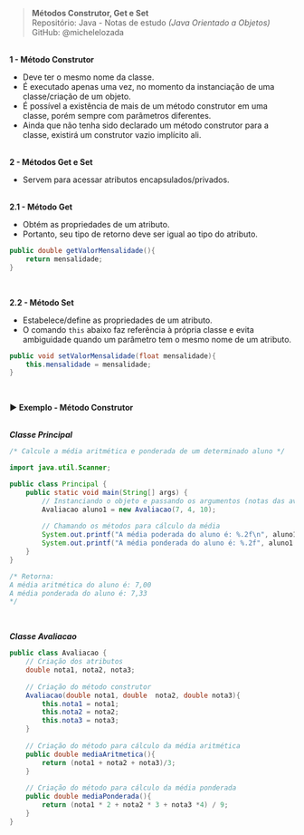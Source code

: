 > **Métodos Construtor, Get e Set**     
> Repositório: Java - Notas de estudo *(Java Orientado a Objetos)*    
> GitHub: @michelelozada
&nbsp;
     
&nbsp;  
**1 - Método Construtor**
 - Deve ter o mesmo nome da classe.  
 - É executado apenas uma vez, no momento da instanciação de uma classe/criação de um objeto.  
 - É possível a existência de mais de um método construtor em uma classe, porém sempre com parâmetros diferentes.  
 - Ainda que não tenha sido declarado um método construtor para a classe, existirá um construtor vazio implícito ali.    
&nbsp;     
         
**2 - Métodos Get e Set**
 - Servem para acessar atributos encapsulados/privados.      
&nbsp;       
         
**2.1 - Método Get**
 - Obtém as propriedades de um atributo.  
 - Portanto, seu tipo de retorno deve ser igual ao tipo do atributo.  

```java
public double getValorMensalidade(){
	return mensalidade; 
}
```
&nbsp;  

**2.2 - Método Set** 
 - Estabelece/define as propriedades de um atributo. 
 - O comando `this` abaixo faz referência à própria classe e evita ambiguidade quando um parâmetro tem o mesmo nome de um atributo.
 
```java
public void setValorMensalidade(float mensalidade){
	this.mensalidade = mensalidade;
}
```
&nbsp;

**:arrow_forward: Exemplo - Método Construtor**   
&nbsp;

***Classe Principal***
```java
/* Calcule a média aritmética e ponderada de um determinado aluno */

import java.util.Scanner;

public class Principal {
	public static void main(String[] args) {
		// Instanciando o objeto e passando os argumentos (notas das avaliações)
		Avaliacao aluno1 = new Avaliacao(7, 4, 10);
				
		// Chamando os métodos para cálculo da média
		System.out.printf("A média poderada do aluno é: %.2f\n", aluno1.mediaAritmetica());
		System.out.printf("A média ponderada do aluno é: %.2f", aluno1.mediaPonderada());
	}
}

/* Retorna: 
A média aritmética do aluno é: 7,00
A média ponderada do aluno é: 7,33
*/
```
&nbsp;

***Classe Avaliacao***
```java
public class Avaliacao {
	// Criação dos atributos
	double nota1, nota2, nota3;
		
	// Criação do método construtor
	Avaliacao(double nota1, double  nota2, double nota3){
		this.nota1 = nota1;
		this.nota2 = nota2;
		this.nota3 = nota3;
	}
		
	// Criação do método para cálculo da média aritmética
	public double mediaAritmetica(){
		return (nota1 + nota2 + nota3)/3;
	}
		
	// Criação do método para cálculo da média ponderada
	public double mediaPonderada(){
		return (nota1 * 2 + nota2 * 3 + nota3 *4) / 9;
	}
}
```